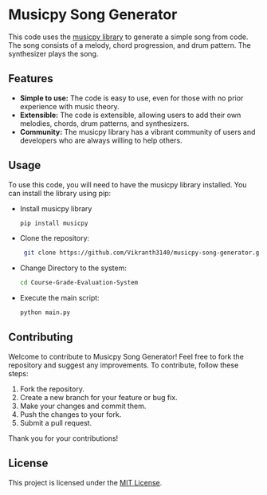 # Musicpy Song Generator

This code uses the [musicpy library](https://pypi.org/project/musicpy/) to generate a simple song from code. The song consists of a melody, chord progression, and drum pattern. The synthesizer plays the song.

## Features

* **Simple to use:** The code is easy to use, even for those with no prior experience with music theory.
* **Extensible:** The code is extensible, allowing users to add their own melodies, chords, drum patterns, and synthesizers.
* **Community:** The musicpy library has a vibrant community of users and developers who are always willing to help others.

## Usage

To use this code, you will need to have the musicpy library installed. You can install the library using pip:

- Install musicpy library
    ```bash
    pip install musicpy
    ```

- Clone the repository:
   ```bash
    git clone https://github.com/Vikranth3140/musicpy-song-generator.git
    ```

- Change Directory to the system:
    ```bash
    cd Course-Grade-Evaluation-System
    ```

- Execute the main script:
    ```bash
    python main.py
    ```

## Contributing

Welcome to contribute to Musicpy Song Generator! Feel free to fork the repository and suggest any improvements. To contribute, follow these steps:

1.  Fork the repository.
2.  Create a new branch for your feature or bug fix.
3.  Make your changes and commit them.
4.  Push the changes to your fork.
5.  Submit a pull request.

Thank you for your contributions!

## License

This project is licensed under the [MIT License](LICENSE).
